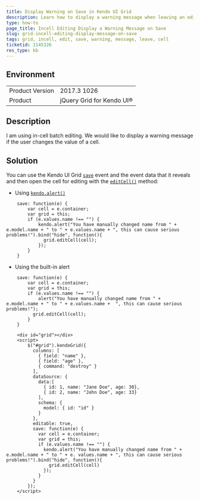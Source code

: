 ```yaml
---
title: Display Warning on Save in Kendo UI Grid
description: Learn how to display a warning message when leaving an edit cell.
type: how-to
page_title: Incell Editing Display a Warning Message on Save
slug: grid-incell-editing-display-message-on-save
tags: grid, incell, edit, save, warning, message, leave, cell
ticketid: 1145326
res_type: kb
---
```


## Environment

<table>
	<tbody>
		<tr>
			<td>Product Version</td>
			<td>2017.3 1026</td>
		</tr>
		<tr>
			<td>Product</td>
			<td>jQuery Grid for Kendo UI®</td>
		</tr>
	</tbody>
</table>


## Description

I am using in-cell batch editing.  We would like to display a warning message if the user changes the value of a cell.

## Solution

You can use the Kendo UI Grid [`save`](/api/javascript/ui/grid/events/save) event and the event data that it reveals and then open the cell for editing with the [`editCell()`](/api/javascript/ui/grid/methods/editcell) method:

- Using [`kendo.alert()`](/api/javascript/kendo/methods/alert)

```
    save: function(e) {
        var cell = e.container;
        var grid = this;
        if (e.values.name !== "") {
            kendo.alert("You have manually changed name from " + e.model.name + " to " + e.values.name + ", this can cause serious problems!").bind("hide", function(){
              grid.editCell(cell);
            });
        } 
    }    
```

- Using the built-in alert

```
    save: function(e) {
        var cell = e.container;
        var grid = this;
        if (e.values.name !== "") {
         	alert("You have manually changed name from " + e.model.name + " to " + e.values.name +  ", this can cause serious problems!");
          grid.editCell(cell);
        } 
    }
```

```dojo
    <div id="grid"></div>
    <script>
        $("#grid").kendoGrid({
          columns: [
            { field: "name" },
            { field: "age" },
            { command: "destroy" }
          ],
          dataSource: {
            data:[
              { id: 1, name: "Jane Doe", age: 30},
              { id: 2, name: "John Doe", age: 33}
            ],
            schema: {
              model: { id: "id" }
            }
          },
          editable: true,
          save: function(e) {
            var cell = e.container;
            var grid = this;
            if (e.values.name !== "") {
              kendo.alert("You have manually changed name from " + e.model.name + " to " + e. values.name + ", this can cause serious problems!").bind("hide", function(){
                grid.editCell(cell)
              });
            } 
          }
        });
    </script>
```
